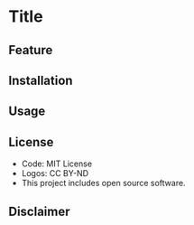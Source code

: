 <!-- ![](https://) -->

# Title

## Feature

## Installation

## Usage

## License

* Code: MIT License
* Logos: CC BY-ND
* This project includes open source software.

## Disclaimer
